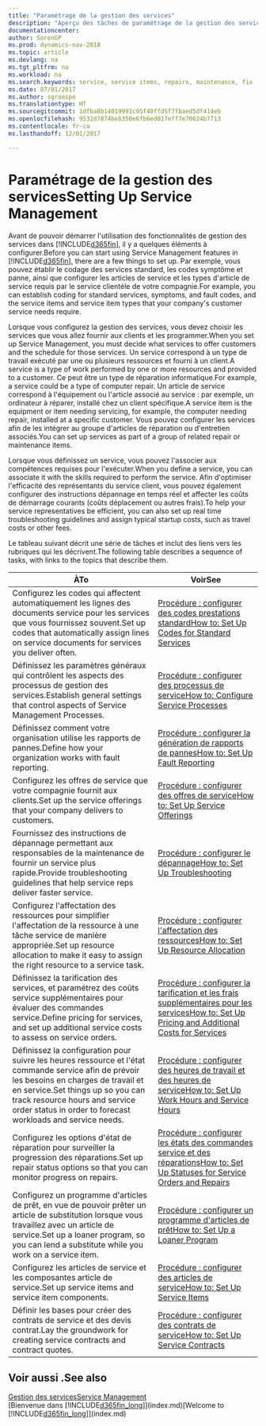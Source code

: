 ```yaml
---
title: "Paramétrage de la gestion des services"
description: "Aperçu des tâches de paramétrage de la gestion des services en fonction de la manière dont vos partenaires gère leurs services."
documentationcenter: 
author: SorenGP
ms.prod: dynamics-nav-2018
ms.topic: article
ms.devlang: na
ms.tgt_pltfrm: na
ms.workload: na
ms.search.keywords: service, service items, repairs, maintenance, fix
ms.date: 07/01/2017
ms.author: sgroespe
ms.translationtype: HT
ms.sourcegitcommit: 1dfba8b14019991c95f40ffd5f7fbaed5df414eb
ms.openlocfilehash: 9532d7874beb350e6fb6ed017eff7e70624b7713
ms.contentlocale: fr-ca
ms.lasthandoff: 12/01/2017

---
```


# <a name="setting-up-service-management"></a><span data-ttu-id="93897-103">Paramétrage de la gestion des services</span><span class="sxs-lookup"><span data-stu-id="93897-103">Setting Up Service Management</span></span>
<span data-ttu-id="93897-104">Avant de pouvoir démarrer l'utilisation des fonctionnalités de gestion des services dans [!INCLUDE[d365fin](includes/d365fin_md.md)], il y a quelques éléments à configurer.</span><span class="sxs-lookup"><span data-stu-id="93897-104">Before you can start using Service Management features in [!INCLUDE[d365fin](includes/d365fin_md.md)], there are a few things to set up.</span></span> <span data-ttu-id="93897-105">Par exemple, vous pouvez établir le codage des services standard, les codes symptôme et panne, ainsi que configurer les articles de service et les types d'article de service requis par le service clientèle de votre compagnie.</span><span class="sxs-lookup"><span data-stu-id="93897-105">For example, you can establish coding for standard services, symptoms, and fault codes, and the service items and service item types that your company's customer service needs require.</span></span>  

<span data-ttu-id="93897-106">Lorsque vous configurez la gestion des services, vous devez choisir les services que vous allez fournir aux clients et les programmer.</span><span class="sxs-lookup"><span data-stu-id="93897-106">When you set up Service Management, you must decide what services to offer customers and the schedule for those services.</span></span> <span data-ttu-id="93897-107">Un service correspond à un type de travail exécuté par une ou plusieurs ressources et fourni à un client.</span><span class="sxs-lookup"><span data-stu-id="93897-107">A service is a type of work performed by one or more resources and provided to a customer.</span></span> <span data-ttu-id="93897-108">Ce peut être un type de réparation informatique.</span><span class="sxs-lookup"><span data-stu-id="93897-108">For example, a service could be a type of computer repair.</span></span> <span data-ttu-id="93897-109">Un article de service correspond à l'équipement ou l'article associé au service : par exemple, un ordinateur à réparer, installé chez un client spécifique.</span><span class="sxs-lookup"><span data-stu-id="93897-109">A service item is the equipment or item needing servicing, for example, the computer needing repair, installed at a specific customer.</span></span> <span data-ttu-id="93897-110">Vous pouvez configurer les services afin de les intégrer au groupe d'articles de réparation ou d'entretien associés.</span><span class="sxs-lookup"><span data-stu-id="93897-110">You can set up services as part of a group of related repair or maintenance items.</span></span>  
  
<span data-ttu-id="93897-111">Lorsque vous définissez un service, vous pouvez l'associer aux compétences requises pour l'exécuter.</span><span class="sxs-lookup"><span data-stu-id="93897-111">When you define a service, you can associate it with the skills required to perform the service.</span></span> <span data-ttu-id="93897-112">Afin d'optimiser l'efficacité des représentants du service client, vous pouvez également configurer des instructions dépannage en temps réel et affecter les coûts de démarrage courants (coûts déplacement ou autres frais).</span><span class="sxs-lookup"><span data-stu-id="93897-112">To help your service representatives be efficient, you can also set up real time troubleshooting guidelines and assign typical startup costs, such as travel costs or other fees.</span></span>  

<span data-ttu-id="93897-113">Le tableau suivant décrit une série de tâches et inclut des liens vers les rubriques qui les décrivent.</span><span class="sxs-lookup"><span data-stu-id="93897-113">The following table describes a sequence of tasks, with links to the topics that describe them.</span></span>  
  
| <span data-ttu-id="93897-114">À</span><span class="sxs-lookup"><span data-stu-id="93897-114">To</span></span> | <span data-ttu-id="93897-115">Voir</span><span class="sxs-lookup"><span data-stu-id="93897-115">See</span></span> |
| --- | --- |
| <span data-ttu-id="93897-116">Configurez les codes qui affectent automatiquement les lignes des documents service pour les services que vous fournissez souvent.</span><span class="sxs-lookup"><span data-stu-id="93897-116">Set up codes that automatically assign lines on service documents for services you deliver often.</span></span> |[<span data-ttu-id="93897-117">Procédure : configurer des codes prestations standard</span><span class="sxs-lookup"><span data-stu-id="93897-117">How to: Set Up Codes for Standard Services</span></span>](service-how-setup-service-coding.md)|
| <span data-ttu-id="93897-118">Définissez les paramètres généraux qui contrôlent les aspects des processus de gestion des services.</span><span class="sxs-lookup"><span data-stu-id="93897-118">Establish general settings that control aspects of Service Management Processes.</span></span>|[<span data-ttu-id="93897-119">Procédure : configurer des processus de service</span><span class="sxs-lookup"><span data-stu-id="93897-119">How to: Configure Service Processes</span></span>](service-setup-service-processes.md)|
| <span data-ttu-id="93897-120">Définissez comment votre organisation utilise les rapports de pannes.</span><span class="sxs-lookup"><span data-stu-id="93897-120">Define how your organization works with fault reporting.</span></span> |[<span data-ttu-id="93897-121">Procédure : configurer la génération de rapports de pannes</span><span class="sxs-lookup"><span data-stu-id="93897-121">How to: Set Up Fault Reporting</span></span>](service-how-setup-fault-reporting.md) |
| <span data-ttu-id="93897-122">Configurez les offres de service que votre compagnie fournit aux clients.</span><span class="sxs-lookup"><span data-stu-id="93897-122">Set up the service offerings that your company delivers to customers.</span></span>|[<span data-ttu-id="93897-123">Procédure : configurer des offres de service</span><span class="sxs-lookup"><span data-stu-id="93897-123">How to: Set Up Service Offerings</span></span>](service-how-setup-service-offerings.md)|
| <span data-ttu-id="93897-124">Fournissez des instructions de dépannage permettant aux responsables de la maintenance de fournir un service plus rapide.</span><span class="sxs-lookup"><span data-stu-id="93897-124">Provide troubleshooting guidelines that help service reps deliver faster service.</span></span> |[<span data-ttu-id="93897-125">Procédure : configurer le dépannage</span><span class="sxs-lookup"><span data-stu-id="93897-125">How to: Set Up Troubleshooting</span></span>](service-how-setup-troubleshooting.md) |
| <span data-ttu-id="93897-126">Configurez l'affectation des ressources pour simplifier l'affectation de la ressource à une tâche service de manière appropriée.</span><span class="sxs-lookup"><span data-stu-id="93897-126">Set up resource allocation to make it easy to assign the right resource to a service task.</span></span> |[<span data-ttu-id="93897-127">Procédure : configurer l'affectation des ressources</span><span class="sxs-lookup"><span data-stu-id="93897-127">How to: Set Up Resource Allocation</span></span>](service-how-setup-resource-allocation.md) |
| <span data-ttu-id="93897-128">Définissez la tarification des services, et paramétrez des coûts service supplémentaires pour évaluer des commandes service.</span><span class="sxs-lookup"><span data-stu-id="93897-128">Define pricing for services, and set up additional service costs to assess on service orders.</span></span> |[<span data-ttu-id="93897-129">Procédure : configurer la tarification et les frais supplémentaires pour les services</span><span class="sxs-lookup"><span data-stu-id="93897-129">How to: Set Up Pricing and Additional Costs for Services</span></span>](service-how-setup-service-costs-pricing.md)|
| <span data-ttu-id="93897-130">Définissez la configuration pour suivre les heures ressource et l'état commande service afin de prévoir les besoins en charges de travail et en service.</span><span class="sxs-lookup"><span data-stu-id="93897-130">Set things up so you can track resource hours and service order status in order to forecast workloads and service needs.</span></span>|[<span data-ttu-id="93897-131">Procédure : configurer des heures de travail et des heures de service</span><span class="sxs-lookup"><span data-stu-id="93897-131">How to: Set Up Work Hours and Service Hours</span></span>](service-how-setup-work-service-hours.md)|
| <span data-ttu-id="93897-132">Configurez les options d'état de réparation pour surveiller la progression des réparations.</span><span class="sxs-lookup"><span data-stu-id="93897-132">Set up repair status options so that you can monitor progress on repairs.</span></span> | [<span data-ttu-id="93897-133">Procédure : configurer les états des commandes service et des réparations</span><span class="sxs-lookup"><span data-stu-id="93897-133">How to: Set Up Statuses for Service Orders and Repairs</span></span>](service-order-repair-status.md)|
| <span data-ttu-id="93897-134">Configurez un programme d'articles de prêt, en vue de pouvoir prêter un article de substitution lorsque vous travaillez avec un article de service.</span><span class="sxs-lookup"><span data-stu-id="93897-134">Set up a loaner program, so you can lend a substitute while you work on a service item.</span></span> |[<span data-ttu-id="93897-135">Procédure : configurer un programme d'articles de prêt</span><span class="sxs-lookup"><span data-stu-id="93897-135">How to: Set Up a Loaner Program</span></span>](service-how-setup-loaner-program.md) |
| <span data-ttu-id="93897-136">Configurez les articles de service et les composantes article de service.</span><span class="sxs-lookup"><span data-stu-id="93897-136">Set up service items and service item components.</span></span> |[<span data-ttu-id="93897-137">Procédure : configurer des articles de service</span><span class="sxs-lookup"><span data-stu-id="93897-137">How to: Set Up Service Items</span></span>](service-how-setup-service-items.md) |
| <span data-ttu-id="93897-138">Définir les bases pour créer des contrats de service et des devis contrat.</span><span class="sxs-lookup"><span data-stu-id="93897-138">Lay the groundwork for creating service contracts and contract quotes.</span></span> |[<span data-ttu-id="93897-139">Procédure : configurer des contrats de service</span><span class="sxs-lookup"><span data-stu-id="93897-139">How to: Set Up Service Contracts</span></span>](service-how-setup-service-contracts.md) |

## <a name="see-also"></a><span data-ttu-id="93897-140">Voir aussi .</span><span class="sxs-lookup"><span data-stu-id="93897-140">See also</span></span>
[<span data-ttu-id="93897-141">Gestion des services</span><span class="sxs-lookup"><span data-stu-id="93897-141">Service Management</span></span>](service-service.md)  
<span data-ttu-id="93897-142">[Bienvenue dans [!INCLUDE[d365fin_long](includes/d365fin_long_md.md)]](index.md)</span><span class="sxs-lookup"><span data-stu-id="93897-142">[Welcome to [!INCLUDE[d365fin_long](includes/d365fin_long_md.md)]](index.md)</span></span>  

